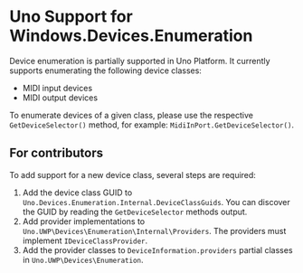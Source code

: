 # Uno Support for Windows.Devices.Enumeration

Device enumeration is partially supported in Uno Platform. It currently supports enumerating the following device classes:

- MIDI input devices
- MIDI output devices

To enumerate devices of a given class, please use the respective `GetDeviceSelector()` method, for example: `MidiInPort.GetDeviceSelector()`.

## For contributors

To add support for a new device class, several steps are required:

1. Add the device class GUID to `Uno.Devices.Enumeration.Internal.DeviceClassGuids`. You can discover the GUID by reading the `GetDeviceSelector` methods output.
2. Add provider implementations to `Uno.UWP\Devices\Enumeration\Internal\Providers`. The providers must implement `IDeviceClassProvider`.
3. Add the provider classes to `DeviceInformation.providers` partial classes in `Uno.UWP\Devices\Enumeration`.
